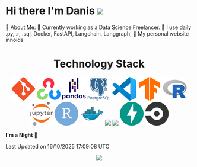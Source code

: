 # Hi there I'm Danis <img src="https://github.com/TheDudeThatCode/TheDudeThatCode/blob/master/Assets/Hi.gif" width="29px">


🤵 About Me:
🏦 Currently working as a Data Science Freelancer.
🤔 I use daily 
.py, .r, .sql, Docker, FastAPI, Langchain, Langgraph,
📝 My personal website innoids

<h1 align="center">Technology Stack</h1>


<p align="center">
<img src="https://github.com/devicons/devicon/blob/master/icons/git/git-plain.svg" style="height: 4rem; background-color:white"/>
<img src="https://github.com/devicons/devicon/blob/master/icons/opencv/opencv-original.svg" style="height: 4rem; background-color:white"/>
<img src="https://github.com/devicons/devicon/blob/master/icons/pandas/pandas-original-wordmark.svg" style="height: 4rem; background-color:white"/>
<img src="https://github.com/devicons/devicon/blob/master/icons/postgresql/postgresql-plain-wordmark.svg" style="height: 4rem"/>
<img src="https://github.com/devicons/devicon/blob/master/icons/vscode/vscode-original.svg" style="height: 4rem"/>
<img src="https://github.com/devicons/devicon/blob/master/icons/tensorflow/tensorflow-original.svg" style="height: 4rem"/>
<img src="https://github.com/devicons/devicon/blob/master/icons/r/r-original.svg"  style="height: 4rem"/>
<img src="https://github.com/devicons/devicon/blob/master/icons/jupyter/jupyter-original-wordmark.svg" style="height: 4rem"/>
<img src="https://github.com/devicons/devicon/blob/master/icons/rstudio/rstudio-original.svg" style="height: 4rem"/>
<img src="https://github.com/devicons/devicon/blob/master/icons/docker/docker-original.svg" style="height: 4rem"/>
<img src="https://cdn.jsdelivr.net/gh/devicons/devicon/icons/github/github-original-wordmark.svg" style="height: 4rem; background-color:white"/>
<img src="https://cdn.jsdelivr.net/gh/devicons/devicon/icons/python/python-original.svg"  style="height: 4rem"/>
<img src="https://github.com/devicons/devicon/blob/master/icons/fastapi/fastapi-original.svg" style="height: 4rem"/>
<img src="https://github.com/devicons/devicon/blob/master/icons/circleci/circleci-plain.svg" style="height: 4rem"/>
</p>


<!---
dtheod/dtheod is a ✨ special ✨ repository because its `README.md` (this file) appears on your GitHub profile.
You can click the Preview link to take a look at your changes.
--->

<!--START_SECTION:waka-->
**I'm a Night 🦉** 




 Last Updated on 16/10/2025 17:09:08 UTC
<!--END_SECTION:waka-->

<p align="center">
  <img src="https://capsule-render.vercel.app/api?type=waving&color=gradient&height=60&section=footer"/>
</p>
